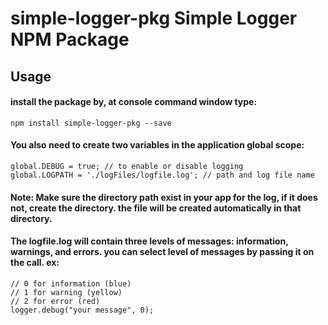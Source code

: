 # simple-logger-pkg Simple Logger NPM Package
## Usage
#### install the package by, at console command window type: 
```
npm install simple-logger-pkg --save
```
#### You also need to create two variables in the application global scope:
```
global.DEBUG = true; // to enable or disable logging
global.LOGPATH = './logFiles/logfile.log'; // path and log file name 
```
#### Note: Make sure the directory path exist in your app for the log, if it does not, create the directory. the file will be created automatically in that directory.
#### The logfile.log will contain three levels of messages: information, warnings, and errors. you can select level of messages by passing it on the call. ex:
```
// 0 for information (blue)
// 1 for warning (yellow)
// 2 for error (red)
logger.debug("your message", 0); 
```